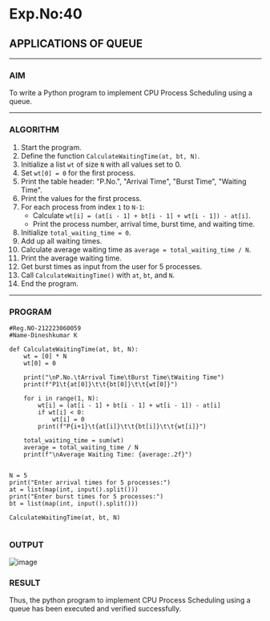 # Exp.No:40  
## APPLICATIONS OF QUEUE

---

### AIM  
To write a Python program to implement CPU Process Scheduling using a queue.

---

### ALGORITHM  

1. Start the program.  
2. Define the function `CalculateWaitingTime(at, bt, N)`.  
3. Initialize a list `wt` of size `N` with all values set to 0.  
4. Set `wt[0] = 0` for the first process.  
5. Print the table header: "P.No.", "Arrival Time", "Burst Time", "Waiting Time".  
6. Print the values for the first process.  
7. For each process from index `1` to `N-1`:  
   - Calculate `wt[i] = (at[i - 1] + bt[i - 1] + wt[i - 1]) - at[i]`.  
   - Print the process number, arrival time, burst time, and waiting time.  
8. Initialize `total_waiting_time = 0`.  
9. Add up all waiting times.  
10. Calculate average waiting time as `average = total_waiting_time / N`.  
11. Print the average waiting time.  
12. Get burst times as input from the user for 5 processes.  
13. Call `CalculateWaitingTime()` with `at`, `bt`, and `N`.  
14. End the program.

---

### PROGRAM  

```
#Reg.NO-212223060059
#Name-Dineshkumar K

def CalculateWaitingTime(at, bt, N):
    wt = [0] * N
    wt[0] = 0  

    print("\nP.No.\tArrival Time\tBurst Time\tWaiting Time")
    print(f"P1\t{at[0]}\t\t{bt[0]}\t\t{wt[0]}")

    for i in range(1, N):
        wt[i] = (at[i - 1] + bt[i - 1] + wt[i - 1]) - at[i]
        if wt[i] < 0:
            wt[i] = 0
        print(f"P{i+1}\t{at[i]}\t\t{bt[i]}\t\t{wt[i]}")

    total_waiting_time = sum(wt)
    average = total_waiting_time / N
    print(f"\nAverage Waiting Time: {average:.2f}")


N = 5
print("Enter arrival times for 5 processes:")
at = list(map(int, input().split()))
print("Enter burst times for 5 processes:")
bt = list(map(int, input().split()))

CalculateWaitingTime(at, bt, N)


```

### OUTPUT
![image](https://github.com/user-attachments/assets/3049d951-6eb6-4cd5-95f7-3e0f56dee844)


### RESULT
Thus, the python program to implement CPU Process Scheduling using a queue has been executed and verified successfully.



